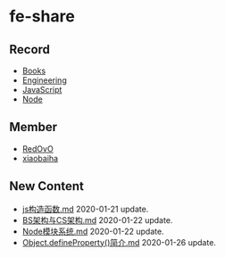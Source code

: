 
# fe-share

<!-- RECORD-START -->
## Record
* [Books](https://github.com/fff455/fe-share/tree/master/Books)
* [Engineering](https://github.com/fff455/fe-share/tree/master/Engineering)
* [JavaScript](https://github.com/fff455/fe-share/tree/master/JavaScript)
* [Node](https://github.com/fff455/fe-share/tree/master/Node)
<!-- RECORD-END -->

<!-- MEMBER-START -->
## Member
* [RedOvO](https://github.com/RedOvO)
* [xiaobaiha](https://github.com/xiaobaiha)
<!-- MEMBER-END -->

<!-- NEW CONTENT-START -->
## New Content
* [js构造函数.md](https://github.com/fff455/fe-share/tree/master/JavaScript/js构造函数.md) 2020-01-21 update.
* [BS架构与CS架构.md](https://github.com/fff455/fe-share/tree/master/Engineering/BS架构与CS架构.md) 2020-01-22 update.
* [Node模块系统.md](https://github.com/fff455/fe-share/tree/master/Node/Node模块系统.md) 2020-01-22 update.
* [Object.defineProperty()简介.md](https://github.com/fff455/fe-share/tree/master/JavaScript/Object.defineProperty()简介.md) 2020-01-26 update.
<!-- NEW CONTENT-END -->

